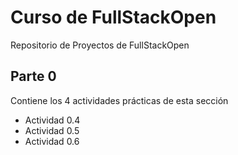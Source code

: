 # Curso de FullStackOpen
Repositorio de Proyectos de FullStackOpen

## Parte 0 
Contiene los 4 actividades prácticas de esta sección

+ Actividad 0.4
+ Actividad 0.5
+ Actividad 0.6
